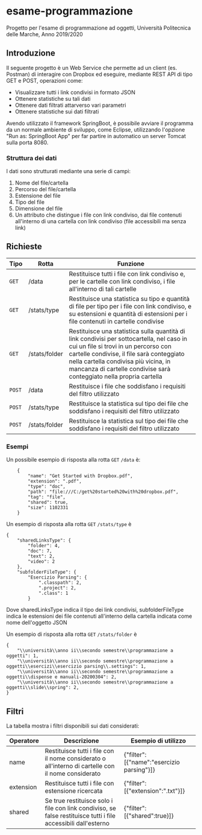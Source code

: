 # esame-programmazione
Progetto per l'esame di programmazione ad oggetti, Università Politecnica delle Marche, Anno 2019/2020 

## Introduzione

Il seguente progetto è un Web Service che permette ad un client (es. Postman) di interagire con Dropbox ed eseguire, mediante REST API di tipo GET e POST, operazioni come:
* Visualizzare tutti i link condivisi in formato JSON
* Ottenere statistiche su tali dati
* Ottenere dati filtrati attarverso vari parametri
* Ottenere statistiche sui dati filtrati

Avendo utilizzato il framework SpringBoot, è possibile avviare il programma da un normale ambiente di sviluppo, come Eclipse, utilizzando l'opzione "Run as: SpringBoot App" per far partire in automatico un server Tomcat sulla porta 8080.

### Struttura dei dati
I dati sono strutturati mediante una serie di campi:
1. Nome del file/cartella
2. Percorso del file/cartella
3. Estensione del file
4. Tipo del file
5. Dimensione del file
6. Un attributo che distingue i file con link condiviso, dai file contenuti all'interno di una cartella con link condiviso (file accessibili ma senza link)

## Richieste
Tipo | Rotta | Funzione
---- | ---- | ----
`GET` | /data | Restituisce tutti i file con link condiviso e, per le cartelle con link condiviso, i file all'interno di tali cartelle
`GET` | /stats/type | Restituisce una statistica su tipo e quantità di file per tipo per i file con link condiviso, e su estensioni e quantità di estensioni per i file contenuti in cartelle condivise
`GET` | /stats/folder | Restituisce una statistica sulla quantità di link condivisi per sottocartella, nel caso in cui un file si trovi in un percorso con cartelle condivise, il file sarà conteggiato nella cartella condivisa più vicina, in mancanza di cartelle condivise sarà conteggiato nella propria cartella
`POST` | /data | Restituisce i file che soddisfano i requisiti del filtro utilizzato
`POST` | /stats/type | Restituisce la statistica sul tipo dei file che soddisfano i requisiti del filtro utilizzato
`POST` | /stats/folder | Restituisce la statistica sul tipo dei file che soddisfano i requisiti del filtro utilizzato

### Esempi
Un possibile esempio di risposta alla rotta `GET`    `/data` è:
```
    {
        "name": "Get Started with Dropbox.pdf",
        "extension": ".pdf",
        "type": "doc",
        "path": "file:///C:/get%20started%20with%20dropbox.pdf",
        "tag": "file",
        "shared": true,
        "size": 1102331
    }
```

Un esempio di risposta alla rotta `GET`   `/stats/type` è
```
{
    "sharedLinksType": {
        "folder": 4,
        "doc": 7,
        "text": 2,
        "video": 2
    },
    "subfolderFileType": {
        "Esercizio Parsing": {
            ".classpath": 2,
            ".project": 2,
            ".class": 1
        }
```
Dove sharedLinksType indica il tipo dei link condivisi, subfolderFileType indica le estensioni dei file contenuti all'interno della cartella indicata come nome dell'oggetto JSON

Un esempio di risposta alla rotta `GET`   `/stats/folder` è
```
{
    "\\università\\anno ii\\secondo semestre\\programmazione a oggetti": 1,
    "\\università\\anno ii\\secondo semestre\\programmazione a oggetti\\esercizi\\esercizio parsing\\.settings": 1,
    "\\università\\anno ii\\secondo semestre\\programmazione a oggetti\\dispense e manuali-20200304": 2,
    "\\università\\anno ii\\secondo semestre\\programmazione a oggetti\\slide\\spring": 2,
}
```

## Filtri
La tabella mostra i filtri disponibili sui dati considerati:

Operatore | Descrizione | Esempio di utilizzo
---- | ---- | ----
name | Restituisce tutti i file con il nome considerato o all'interno di cartelle con il nome considerato | {"filter":[{"name":"esercizio parsing"}]}
extension | Restituisce tutti i file con estensione ricercata | {"filter":[{"extension":".txt"}]}
shared | Se true restituisce solo i file con link condiviso, se false restituisce tutti i file accessibili dall'esterno | {"filter":[{"shared":true}]}
